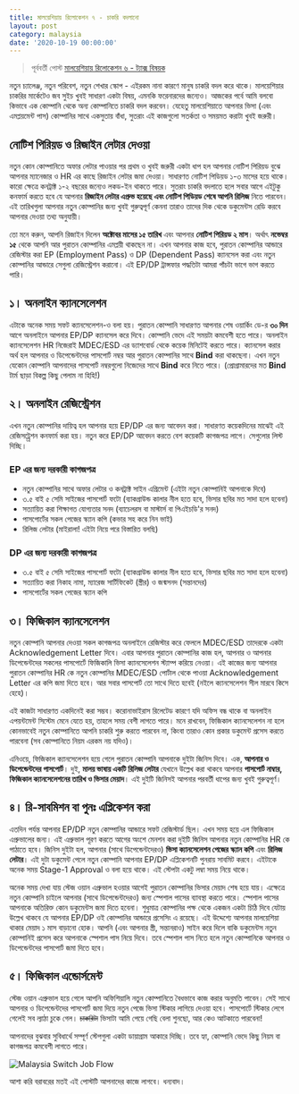 ```yaml
---
title: মালয়েশিয়ায় রিলোকেশন ৭ - চাকরি বদলানো
layout: post
category: malaysia
date: '2020-10-19 00:00:00'
---
```


> পূর্ববর্তী পোস্ট [মালয়েশিয়ায় রিলোকেশন ৬ - ট্যাক্স বিষয়ক](/malaysia/malaysia-tax-related.html)

নতুন চ্যালেঞ্জ, নতুন পরিবেশ, নতুন শেখার স্কোপ - এইরকম নানা কারণে মানুষ চাকরি বদল করে থাকে। মালয়েশিয়ার চাকরির মার্কেটেও জব সুইচ খুবই সাধারণ একটা বিষয়, এমনকি ফরেনারদের জন্যেও। আজকের পর্বে আমি বলবো কিভাবে এক কোম্পানি থেকে অন্য কোম্পানিতে চাকরি বদল করবেন। যেহেতু মালয়েশিয়াতে আপনার ভিসা (এবং এমপ্লয়মেন্ট পাস) কোম্পানির সাথে একসুতায় বাঁধা, সুতরাং এই কাজগুলো সতর্কতা ও সময়মত করাটা খুবই জরুরী।

## নোটিশ পিরিয়ড ও রিজাইন লেটার দেওয়া

নতুন কোন কোম্পানিতে অফার লেটার পাওয়ার পর প্রথম ও খুবই জরুরী একটা ধাপ হল আপনার নোটিশ পিরিয়ড বুঝে আপনার ম্যানেজার ও HR এর কাছে রিজাইন লেটার জমা দেওয়া। সাধারণত নোটিশ পিডিয়ড ১-৩ মাসের হয়ে থাকে। কারো ক্ষেত্রে কনট্রাক্ট ১-২ বছরের জন্যেও লকড-ইন থাকতে পারে। সুতরাং চাকরি বদলাতে হলে সবার আগে এইটুকু কনফার্ম করতে হবে যে আপনার **রিজাইন লেটার এপ্রুভ হয়েছে এবং নোটিশ পিডিয়ড শেষে আপনি রিলিজ** নিতে পারবেন। এই তারিখগুলা আপনার নতুন কোম্পানির জন্য খুবই গুরুত্বপূর্ণ কেননা তারাও তাদের দিক থেকে ডকুমেন্টস রেডি করবে আপনার দেওয়া তথ্য অনুযায়ী।

তো মনে করুন, আপনি রিজাইন দিলেন **অক্টোবর মাসের ১৫ তারিখ** এবং আপনার **নোটিশ পিরিয়ড ২ মাস**। অর্থাৎ **নভেম্বর ১৫** থেকে আপনি আর পুরাতন কোম্পানির এমপ্লয়ী থাকছেন না। এখন আপনার কাজ হবে, পুরাতন কোম্পানির আন্ডারে রেজিস্টার করা EP (Employment Pass) ও DP (Dependent Pass) ক্যানসেল করা এবং নতুন কোম্পানির আন্ডারে সেগুলা রেজিস্ট্রেশন করানো। এই EP/DP ট্রান্সফার পদ্ধতিটা আমরা পাঁচটা ভাগে ভাগ করতে পারি।

## ১। অনলাইন ক্যানসেলেশন

এটাকে অনেক সময় সফট ক্যানসেলেশন-ও বলা হয়। পুরাতন কোম্পানি সাধারণত আপনার শেষ ওয়ার্কিং ডে-র **৩০ দিন** আগে অনলাইনে আপনার EP/DP ক্যানসেল করে দিবে। কোম্পানি ভেদে এই সময়টা কমবেশী হতে পারে। অনলাইন ক্যানসেলেশন HR নিজেরাই MDEC/ESD এর ড্যাশবোর্ড থেকে কয়েক মিনিটেই করতে পারে। ক্যানসেল করার অর্থ হল আপনার ও ডিপেন্ডেন্টদের পাসপোর্ট নম্বর আর পুরাতন কোম্পানির সাথে **Bind** করা থাকছেনা। এখন নতুন যেকোন কোম্পানি আপনাদের পাসপোর্ট নম্বরগুলো নিজেদের সাথে **Bind** করে নিতে পারে। (প্রোগ্রামারদের মত **Bind** টার্ম ছাড়া বিকল্প কিছু পেলাম না হিহি!)

## ২। অনলাইন রেজিস্ট্রেশন

এখন নতুন কোম্পানির দায়িত্ব হল আপনার হয়ে EP/DP এর জন্য আবেদন করা। সাধারণত কয়েকদিনের মাঝেই এই রেজিসট্র্রেশন কনফার্ম করা হয়। নতুন করে EP/DP আবেদন করতে বেশ কয়েকটি কাগজপত্র লাগে। সেগুলোর লিস্ট দিচ্ছি।

### EP এর জন্য দরকারী কাগজপত্র

* নতুন কোম্পানির সাথে অফার লেটার ও কনট্রাক্ট সাইন এগ্রিমেন্ট (এইটা নতুন কোম্পানিই আপনাকে দিবে)
* ৩.৫ বাই ৫ সেমি সাইজের পাসপোর্ট ফটো (ব্যাকগ্রাউন্ড কালার নীল হতে হবে, ভিসার ছবির মত সাদা হলে হবেনা)
* সত্যায়িত করা শিক্ষাগত যোগ্যতার সনদ (ব্যাচেলরস বা মাস্টার্স বা পিএইচডি'র সনদ)
* পাসপোর্টের সকল পেজের স্ক্যান কপি (কভার সহ করে নিন ভাই)
* রিলিজ লেটার (মাইরালা! এইটা নিয়ে পরে বিস্তারিত বলছি)

### DP এর জন্য দরকারী কাগজপত্র

* ৩.৫ বাই ৫ সেমি সাইজের পাসপোর্ট ফটো (ব্যাকগ্রাউন্ড কালার নীল হতে হবে, ভিসার ছবির মত সাদা হলে হবেনা)
* সত্যায়িত করা নিকাহ নামা, ম্যারেজ সার্টিফিকেট (স্ত্রীর) ও জন্মসনদ (সন্তানদের)
* পাসপোর্টের সকল পেজের স্ক্যান কপি

## ৩। ফিজিকাল ক্যানসেলেশন

নতুন কোম্পানি আপনার দেওয়া সকল কাগজপত্র অনলাইনে রেজিস্টার করে ফেললে MDEC/ESD তাদেরকে একটা Acknowledgement Letter দিবে। এবার আপনার পুরাতন কোম্পানির কাজ হল, আপনার ও আপনার ডিপেন্ডেন্টদের সকলের পাসপোর্টে ফিজিকালি ভিসা ক্যানসেলেশন স্ট্যাম্প করিয়ে নেওয়া। এই কাজের জন্য আপনার পুরাতন কোম্পানির HR কে নতুন কোম্পানির MDEC/ESD পোর্টাল থেকে পাওয়া Acknowledgement Letter এর কপি জমা দিতে হবে। আর সবার পাসপোর্ট তো সাথে দিতে হবেই (নইলে ক্যানসেলেশন সীল মারবে কিসে হেহে)।

এই কাজটা সাধারণত একদিনেই করা সম্ভব। করোনাভাইরাস রিলেটেড কারণে যদি অফিস বন্ধ থাকে বা অনলাইন এপয়ন্টমেন্ট সিস্টেম মেনে যেতে হয়, তাহলে সময় বেশী লাগতে পারে। মনে রাখবেন, ফিজিকাল ক্যানসেলেশন না হলে কোনভাবেই নতুন কোম্পানিতে আপনি চাকরি শুরু করতে পারবেন না, কিংবা তারাও কোন প্রকার ডকুমেন্ট প্রসেস করতে পারবেনা (সব কোম্পানিতে নিয়ম এরকম নয় যদিও)।

এনিওয়ে, ফিজিকাল ক্যানসেলেশন হয়ে গেলে পুরাতন কোম্পানি আপনাকে দুইটা জিনিস দিবে। এক, **আপনার ও ডিপেন্ডেন্টদের পাসপোর্ট**। দুই, **মালয় ভাষায় একটি রিলিজ লেটার** যেখানে উল্লেখ করা থাকবে আপনার **পাসপোর্ট নাম্বার, ফিজিকাল ক্যানসেলেশনের তারিখ ও ভিসার মেয়াদ**। এই দুইটি জিনিসই আপনার পরবর্তী ধাপের জন্য খুবই গুরুত্বপূর্ণ।

## ৪। রি-সাবমিশন বা পুনঃ এপ্লিকেশন করা

এতদিন পর্যন্ত আপনার EP/DP নতুন কোম্পানির আন্ডারে সফট রেজিস্টার্ড ছিল। এখন সময় হয়ে এল ফিজিকাল এপ্রুভালের জন্য। এই এপ্রুভাল পূরণ করতে আগের অংশে মেনশন করা দুইটি জিনিস আপনার নতুন কোম্পানির HR কে পাঠাতে হবে। জিনিস দুইটা হল, আপনার (সাথে ডিপেন্ডেন্টদেরও) **ভিসা ক্যানসেলেশন পেজের স্ক্যান কপি** এবং **রিলিজ লেটার**। এই দুটা ডকুমেন্ট পেলে নতুন কোম্পানি আপনার EP/DP এপ্লিকেশনটি পুনরায় সাবমিট করবে। এইটাকে অনেক সময় Stage-1 Approval ও বলা হয়ে থাকে। এই স্টেপটা একটু লম্বা সময় নিয়ে থাকে।

অনেক সময় দেখা যায় স্টেজ ওয়ান এপ্রুভাল হওয়ার আগেই পুরাতন কোম্পানির ভিসার মেয়াদ শেষ হয়ে যায়। এক্ষেত্রে নতুন কোম্পানি চাইলে আপনার (সাথে ডিপেন্ডেন্টদেরও) জন্য স্পেশাল পাসের ব্যাবস্থা করতে পারে। স্পেশাল পাসের আপনাকে অতিরিক্ত কোন ডকুমেন্টস জমা দিতে হবেনা। শুধুমাত্র কোম্পানির পক্ষ থেকে একজন একটা চিঠি দিবে যেটায় উল্লেখ থাকবে যে আপনার EP/DP ওই কোম্পানির আন্ডারে প্রসেসিং এ রয়েছে। এই উদ্দেশ্যে আপনার মালয়েশিয়া থাকার মেয়াদ ১ মাস বাড়ানো হোক। আপনি (এবং আপনার স্ত্রী, সন্তানরাও) সাইন করে দিলে বাকি ডকুমেন্টস নতুন কোম্পানিই প্রসেস করে আপনাকে স্পেশাল পাস নিয়ে দিবে। তবে স্পেশাল পাস নিতে হলে নতুন কোম্পানিকে আপনার ও ডিপেন্ডেন্টদের পাসপোর্ট জমা দিতে হবে।

## ৫। ফিজিকাল এন্ডোর্সমেন্ট

স্টেজ ওয়ান এপ্রুভাল হয়ে গেলে আপনি অফিশিয়ালি নতুন কোম্পানিতে বৈধভাবে কাজ করার অনুমতি পাবেন। সেই সাথে আপনার ও ডিপেন্ডেন্টদের পাসপোর্ট জমা দিয়ে নতুন পেজে ভিসা স্টিকার লাগিয়ে দেওয়া হবে। পাসপোর্টে স্টিকার লেগে গেলেই সব ল্যাঠা চুকে গেল। ~~চাকরিটা~~ ভিসাটা আমি পেয়ে গেছি বেলা শুনছো, আর কেও আটকাতে পারবেনা!

আপনাদের বুঝবার সুবিধার্থে সম্পূর্ণ স্টেপগুলা একটা ডায়াগ্রাম আকারে দিচ্ছি। তবে হ্যা, কোম্পানি ভেদে কিছু নিয়ম বা কাগজপত্র কমবেশী লাগতে পারে।

![Malaysia Switch Job Flow](https://i.imgur.com/pL2W0c1.png)

আশা করি বরাবরের মতই এই পোস্টটি আপনাদের কাজে লাগবে। ধন্যবাদ।
